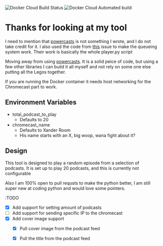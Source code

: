 ![Docker Cloud Build Status](https://img.shields.io/docker/cloud/build/findarato/xandercasts?style=flat-square) ![Docker Cloud Automated build](https://img.shields.io/docker/cloud/automated/findarato/xandercasts?style=flat-square)

# Thanks for looking at my tool

I need to mention that [powercasts](https://github.com/taext/powercasts) is not something I wrote, and I do not take credit for it. I also used the code from [this](https://github.com/balloob/pychromecast/issues/330#issue-541432178) issue to make the queueing system work.  Their work is basically the whole player.py script

Moving away from using [powercasts](https://github.com/taext/powercasts). It is a solid peice of code, but using a few other libraries I can build it all myself and not rely on some one else putting all the Legos together.

If you are running the Docker container it needs host networking for the Chromecast part to work.

## Environment Variables
- total_podcast_to_play
  - Defaults to 20
- chromecast_name
  - Defaults to Xander Room
  - His name starts with an X, big woop, wana fight about it?

## Design
This tool is designed to play a random episode from a selection of podcasts.  It is set up to play 20 podcasts, and this is currently not configurable

Also I am 100% open to pull requsts to make the python better, I am still super new at coding python and would love some pointers.

:TODO
- [x] Add support for setting amount of podcasts
- [ ] Add support for sending specific IP to the chromecast
- [x] Add cover image support
  - [x] Pull cover image from the podcast feed
  - [x] Pull the title from the podcast feed

